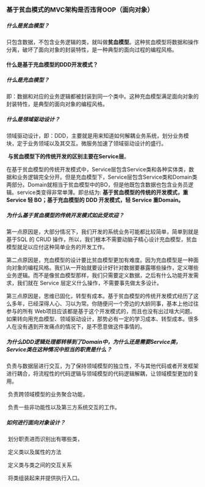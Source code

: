 ### 基于贫血模式的MVC架构是否违背OOP（面向对象）





##### 什么是贫血模型？

​		只包含数据，不包含业务逻辑的类，就叫做**贫血模型**。这种贫血模型将数据和操作分离，破坏了面向对象的封装特性，是一种典型的面向过程的编程风格。



#### 什么是基于充血模型的DDD开发模式？

##### 什么是充血模型？

​		即：数据和对应的业务逻辑都被封装到同一个类中。这种充血模型满足面向对象的封装特性，是典型的面向对象的编程风格。

##### 什么是领域驱动设计？

​		领域驱动设计，即：DDD，主要就是用来知道如何解耦业务系统，划分业务模块，定于业务领域以及其交互。微服务加速了领域驱动设计的盛行。

​		**与贫血模型下的传统开发的区别主要在Service层**。

​		在基于贫血模型的传统开发模式中，Service层包含Service类和各种实体类，数据和业务逻辑完全分开。但是充血模型下，Service层包含Service类和Domain类两部分。Domain就相当于贫血模型中的BO，但是他既包含数据也包含业务员逻辑。service类变得非常单薄。即总结为: **基于贫血模型的传统的开发模式，重 Service 轻 BO；基于充血模型的 DDD 开发模式，轻 Service 重Domain。**



##### 为什么基于贫血模型的传统开发模式如此受欢迎？

​		第一点原因是，大部分情况下，我们开发的系统业务可能都比较简单，简单到就是基于SQL 的 CRUD 操作，所以，我们根本不需要动脑子精心设计充血模型，贫血模型就足以应付这种简单业务的开发工作。

​		第二点原因是，充血模型的设计要比贫血模型更加有难度。因为充血模型是一种面向对象的编程风格。我们从一开始就要设计好针对数据要暴露哪些操作，定义哪些业务逻辑。而不是像贫血模型那样，我们只需要定义数据，之后有什么功能开发需求，我们就在 Service 层定义什么操作，不需要事先做太多设计。

​		第三点原因是，思维已固化，转型有成本。基于贫血模型的传统开发模式经历了这么多年，已经深得人心、习以为常。你随便问一个旁边的大龄同事，基本上他过往参与的所有 Web项目应该都是基于这个开发模式的，而且也没有出过啥大问题。如果转向用充血模型、领域驱动设计，那势必有一定的学习成本、转型成本。很多人在没有遇到开发痛点的情况下，是不愿意做这件事情的。



##### 为什么DDD逻辑处理都转移到了Domain中，为什么还是需要Service类，Service类在这种情况中担当的职责是什么？

​		负责与数据层进行交互，为了保持领域模型的独立性，不与其他代码或者开发框架进行耦合，将流程性的代码逻辑与领域模型的代码逻辑解耦，让领域模型更加的复用。

​		负责跨领域模型的业务聚合功能，

​		负责一些非功能性以及第三方系统交互的工作。



##### 如何进行面向对象设计？

​		划分职责进而识别出有哪些类，

​		定义类以及属性的方法

​		定义类与类之间的交互关系

​		将类组装起来并提供执行入口。
